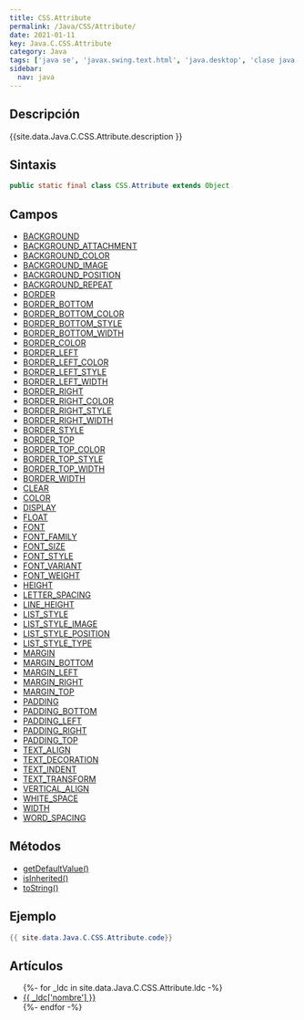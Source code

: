 ```yaml
---
title: CSS.Attribute
permalink: /Java/CSS/Attribute/
date: 2021-01-11
key: Java.C.CSS.Attribute
category: Java
tags: ['java se', 'javax.swing.text.html', 'java.desktop', 'clase java', 'Java 1.0']
sidebar: 
  nav: java
---
```


## Descripción
{{site.data.Java.C.CSS.Attribute.description }}

## Sintaxis
~~~java
public static final class CSS.Attribute extends Object
~~~

## Campos
* [BACKGROUND](/Java/CSS/Attribute/BACKGROUND/)
* [BACKGROUND_ATTACHMENT](/Java/CSS/Attribute/BACKGROUND_ATTACHMENT/)
* [BACKGROUND_COLOR](/Java/CSS/Attribute/BACKGROUND_COLOR/)
* [BACKGROUND_IMAGE](/Java/CSS/Attribute/BACKGROUND_IMAGE/)
* [BACKGROUND_POSITION](/Java/CSS/Attribute/BACKGROUND_POSITION/)
* [BACKGROUND_REPEAT](/Java/CSS/Attribute/BACKGROUND_REPEAT/)
* [BORDER](/Java/CSS/Attribute/BORDER/)
* [BORDER_BOTTOM](/Java/CSS/Attribute/BORDER_BOTTOM/)
* [BORDER_BOTTOM_COLOR](/Java/CSS/Attribute/BORDER_BOTTOM_COLOR/)
* [BORDER_BOTTOM_STYLE](/Java/CSS/Attribute/BORDER_BOTTOM_STYLE/)
* [BORDER_BOTTOM_WIDTH](/Java/CSS/Attribute/BORDER_BOTTOM_WIDTH/)
* [BORDER_COLOR](/Java/CSS/Attribute/BORDER_COLOR/)
* [BORDER_LEFT](/Java/CSS/Attribute/BORDER_LEFT/)
* [BORDER_LEFT_COLOR](/Java/CSS/Attribute/BORDER_LEFT_COLOR/)
* [BORDER_LEFT_STYLE](/Java/CSS/Attribute/BORDER_LEFT_STYLE/)
* [BORDER_LEFT_WIDTH](/Java/CSS/Attribute/BORDER_LEFT_WIDTH/)
* [BORDER_RIGHT](/Java/CSS/Attribute/BORDER_RIGHT/)
* [BORDER_RIGHT_COLOR](/Java/CSS/Attribute/BORDER_RIGHT_COLOR/)
* [BORDER_RIGHT_STYLE](/Java/CSS/Attribute/BORDER_RIGHT_STYLE/)
* [BORDER_RIGHT_WIDTH](/Java/CSS/Attribute/BORDER_RIGHT_WIDTH/)
* [BORDER_STYLE](/Java/CSS/Attribute/BORDER_STYLE/)
* [BORDER_TOP](/Java/CSS/Attribute/BORDER_TOP/)
* [BORDER_TOP_COLOR](/Java/CSS/Attribute/BORDER_TOP_COLOR/)
* [BORDER_TOP_STYLE](/Java/CSS/Attribute/BORDER_TOP_STYLE/)
* [BORDER_TOP_WIDTH](/Java/CSS/Attribute/BORDER_TOP_WIDTH/)
* [BORDER_WIDTH](/Java/CSS/Attribute/BORDER_WIDTH/)
* [CLEAR](/Java/CSS/Attribute/CLEAR/)
* [COLOR](/Java/CSS/Attribute/COLOR/)
* [DISPLAY](/Java/CSS/Attribute/DISPLAY/)
* [FLOAT](/Java/CSS/Attribute/FLOAT/)
* [FONT](/Java/CSS/Attribute/FONT/)
* [FONT_FAMILY](/Java/CSS/Attribute/FONT_FAMILY/)
* [FONT_SIZE](/Java/CSS/Attribute/FONT_SIZE/)
* [FONT_STYLE](/Java/CSS/Attribute/FONT_STYLE/)
* [FONT_VARIANT](/Java/CSS/Attribute/FONT_VARIANT/)
* [FONT_WEIGHT](/Java/CSS/Attribute/FONT_WEIGHT/)
* [HEIGHT](/Java/CSS/Attribute/HEIGHT/)
* [LETTER_SPACING](/Java/CSS/Attribute/LETTER_SPACING/)
* [LINE_HEIGHT](/Java/CSS/Attribute/LINE_HEIGHT/)
* [LIST_STYLE](/Java/CSS/Attribute/LIST_STYLE/)
* [LIST_STYLE_IMAGE](/Java/CSS/Attribute/LIST_STYLE_IMAGE/)
* [LIST_STYLE_POSITION](/Java/CSS/Attribute/LIST_STYLE_POSITION/)
* [LIST_STYLE_TYPE](/Java/CSS/Attribute/LIST_STYLE_TYPE/)
* [MARGIN](/Java/CSS/Attribute/MARGIN/)
* [MARGIN_BOTTOM](/Java/CSS/Attribute/MARGIN_BOTTOM/)
* [MARGIN_LEFT](/Java/CSS/Attribute/MARGIN_LEFT/)
* [MARGIN_RIGHT](/Java/CSS/Attribute/MARGIN_RIGHT/)
* [MARGIN_TOP](/Java/CSS/Attribute/MARGIN_TOP/)
* [PADDING](/Java/CSS/Attribute/PADDING/)
* [PADDING_BOTTOM](/Java/CSS/Attribute/PADDING_BOTTOM/)
* [PADDING_LEFT](/Java/CSS/Attribute/PADDING_LEFT/)
* [PADDING_RIGHT](/Java/CSS/Attribute/PADDING_RIGHT/)
* [PADDING_TOP](/Java/CSS/Attribute/PADDING_TOP/)
* [TEXT_ALIGN](/Java/CSS/Attribute/TEXT_ALIGN/)
* [TEXT_DECORATION](/Java/CSS/Attribute/TEXT_DECORATION/)
* [TEXT_INDENT](/Java/CSS/Attribute/TEXT_INDENT/)
* [TEXT_TRANSFORM](/Java/CSS/Attribute/TEXT_TRANSFORM/)
* [VERTICAL_ALIGN](/Java/CSS/Attribute/VERTICAL_ALIGN/)
* [WHITE_SPACE](/Java/CSS/Attribute/WHITE_SPACE/)
* [WIDTH](/Java/CSS/Attribute/WIDTH/)
* [WORD_SPACING](/Java/CSS/Attribute/WORD_SPACING/)

## Métodos
* [getDefaultValue()](/Java/CSS/Attribute/getDefaultValue/)
* [isInherited()](/Java/CSS/Attribute/isInherited/)
* [toString()](/Java/CSS/Attribute/toString/)

## Ejemplo
~~~java
{{ site.data.Java.C.CSS.Attribute.code}}
~~~

## Artículos
<ul>
{%- for _ldc in site.data.Java.C.CSS.Attribute.ldc -%}
   <li>
       <a href="{{_ldc['url'] }}">{{ _ldc['nombre'] }}</a>
   </li>
{%- endfor -%}
</ul>
